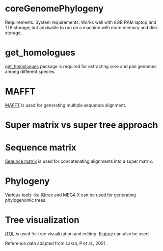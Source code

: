 # coreGenomePhylogeny

Requirements: 
System requirements: Works well with 8GB RAM laptop and 1TB storage; but advisable to run on a machine with more memory and disk storage. 

# get_homologues 

[get_homologues](http://eead-csic-compbio.github.io/get_homologues/manual/) package is required for extracting core and pan genomes among different species. 

# MAFFT 

[MAFFT](https://mafft.cbrc.jp/alignment/software/source.html) is used for generating multiple sequence alignment.

# Super matrix vs super tree approach 


# Sequence matrix 

[Sequnce matrix](http://www.ggvaidya.com/taxondna/) is used for concatenating alignments into a super matrix.

# Phylogeny 

Various tools like [IQtree](http://www.iqtree.org) and [MEGA X](https://www.megasoftware.net) can be used for generating phylogenomic trees. 

# Tree visualization

[iTOL](https://itol.embl.de) is used for tree visualization and editing. [Figtree](http://tree.bio.ed.ac.uk/software/figtree/) can also be used. 


Reference data adapted from Lakra, P et al., 2021. 
